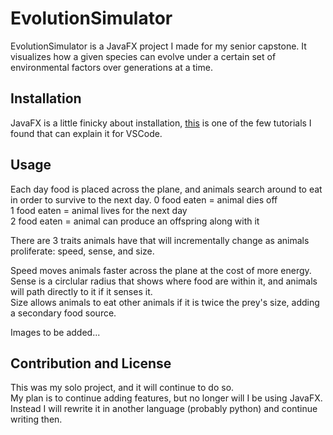 # EvolutionSimulator

EvolutionSimulator is a JavaFX project I made for my senior capstone. It visualizes how a given species can evolve under a certain set of environmental factors over generations at a time.

## Installation

JavaFX is a little finicky about installation, [this](https://youtu.be/IPhqJh4ckWA?si=r3-u7F8MR22FZSUL) is one of the few tutorials I found that can explain it for VSCode.

## Usage

Each day food is placed across the plane, and animals search around to eat in order to survive to the next day.
0 food eaten = animal dies off  
1 food eaten = animal lives for the next day  
2 food eaten = animal can produce an offspring along with it  

There are 3 traits animals have that will incrementally change as animals proliferate: speed, sense, and size.  

Speed moves animals faster across the plane at the cost of more energy.  
Sense is a circlular radius that shows where food are within it, and animals will path directly to it if it senses it.  
Size allows animals to eat other animals if it is twice the prey's size, adding a secondary food source.  

Images to be added...

## Contribution and License

This was my solo project, and it will continue to do so.  
My plan is to continue adding features, but no longer will I be using JavaFX. Instead I will rewrite it in another language (probably python) and continue writing then.

